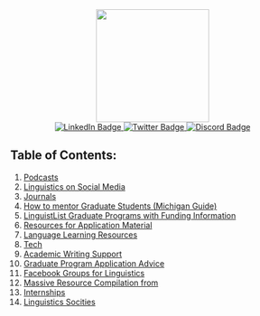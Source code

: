 <div id="header" align="center">
    <img src="https://media.giphy.com/media/g7RUQDzOwozO66BmHj/giphy.gif" width="200px">
</div>
<div id="badges" align="center">
    <a href="https://www.linkedin.com/in/kclinguistics/">
        <img src="https://img.shields.io/badge/LinkedIn-blue?style=for-the-badge&logo=linkedin&logoColor=white" alt="LinkedIn Badge"/>
    </a>
    <a href="https://twitter.com/KCLinguistics">
        <img src="https://img.shields.io/badge/Twitter-blue?style=for-the-badge&logo=twitter&logoColor=white" alt="Twitter Badge"/>
    </a>
    <a href=https://discord.gg/BymxYAtg>
        <img src="https://img.shields.io/badge/Discord-green?style=for-the-badge&logo=discord&logoColor=blue" alt="Discord Badge"/>
    </a>
</div>



## Table of Contents:
1. [Podcasts](pages/Podcasts.md) 
2. [Linguistics on Social Media](pages/Linguistics-on-Social-Media.md)
3. [Journals](pages/Journals.md)
4. [How to mentor Graduate Students (Michigan Guide)](https://rackham.umich.edu/downloads/how-to-mentor-graduate-students.pdf)
5. [LinguistList Graduate Programs with Funding Information](https://old.linguistlist.org/support/browse-support.cfm)
6. [Resources for Application Material](pages/Resources-for-Application-Material.md)
7. [Language Learning Resources](pages/Language-Learning-Resources.md)
8. [Tech](pages/Tech.md)
9. [Academic Writing Support](pages/Academic-Writing-Support.md)
10. [Graduate Program Application Advice](pages/Graduate-Program-Application-Advice.md)
11. [Facebook Groups for Linguistics](pages/Facebook-Groups-for-Linguistics.md)
12. [Massive Resource Compilation from](pages/Massive-Resource-Compilation-from.md)
13. [Internships](pages/Internships.md)
14. [Linguistics Socities](pages/Linguistics-Socities.md)
